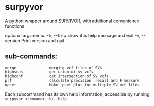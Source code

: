 # surpyvor
A python wrapper around [SURVIVOR](https://github.com/fritzsedlazeck/SURVIVOR), with additional convenience functions.


optional arguments:
  -h, --help            show this help message and exit
  -v, --version         Print version and quit.

## sub-commands:
    merge               merging vcf files of SVs
    highsens            get union of SV vcfs
    highconf            get intersection of SV vcfs
    prf                 calculate precision, recall and F-measure
    upset               Make upset plot for multiple SV vcf files

Each subcommand has its own help information, accessible by running `surpyvor <command> -h/--help`
